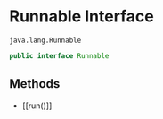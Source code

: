 # Runnable Interface

`java.lang.Runnable`

```java
public interface Runnable
```

## Methods

- [[run()]]

